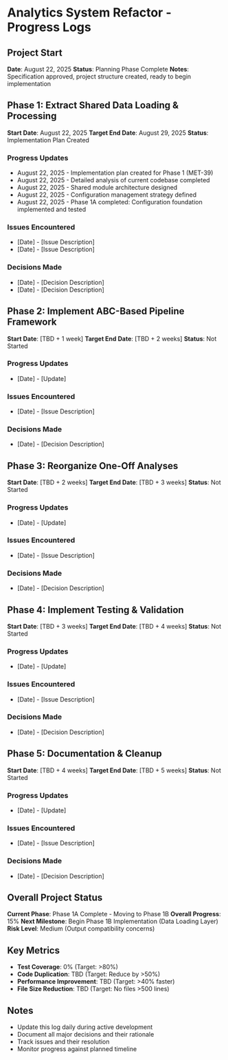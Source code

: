 # Analytics System Refactor - Progress Logs

## Project Start
**Date**: August 22, 2025
**Status**: Planning Phase Complete
**Notes**: Specification approved, project structure created, ready to begin implementation

## Phase 1: Extract Shared Data Loading & Processing
**Start Date**: August 22, 2025
**Target End Date**: August 29, 2025
**Status**: Implementation Plan Created

### Progress Updates
- August 22, 2025 - Implementation plan created for Phase 1 (MET-39)
- August 22, 2025 - Detailed analysis of current codebase completed
- August 22, 2025 - Shared module architecture designed
- August 22, 2025 - Configuration management strategy defined
- August 22, 2025 - Phase 1A completed: Configuration foundation implemented and tested

### Issues Encountered
- [Date] - [Issue Description]
- [Date] - [Issue Description]

### Decisions Made
- [Date] - [Decision Description]
- [Date] - [Decision Description]

## Phase 2: Implement ABC-Based Pipeline Framework
**Start Date**: [TBD + 1 week]
**Target End Date**: [TBD + 2 weeks]
**Status**: Not Started

### Progress Updates
- [Date] - [Update]

### Issues Encountered
- [Date] - [Issue Description]

### Decisions Made
- [Date] - [Decision Description]

## Phase 3: Reorganize One-Off Analyses
**Start Date**: [TBD + 2 weeks]
**Target End Date**: [TBD + 3 weeks]
**Status**: Not Started

### Progress Updates
- [Date] - [Update]

### Issues Encountered
- [Date] - [Issue Description]

### Decisions Made
- [Date] - [Decision Description]

## Phase 4: Implement Testing & Validation
**Start Date**: [TBD + 3 weeks]
**Target End Date**: [TBD + 4 weeks]
**Status**: Not Started

### Progress Updates
- [Date] - [Update]

### Issues Encountered
- [Date] - [Issue Description]

### Decisions Made
- [Date] - [Decision Description]

## Phase 5: Documentation & Cleanup
**Start Date**: [TBD + 4 weeks]
**Target End Date**: [TBD + 5 weeks]
**Status**: Not Started

### Progress Updates
- [Date] - [Update]

### Issues Encountered
- [Date] - [Issue Description]

### Decisions Made
- [Date] - [Decision Description]

## Overall Project Status
**Current Phase**: Phase 1A Complete - Moving to Phase 1B
**Overall Progress**: 15%
**Next Milestone**: Begin Phase 1B Implementation (Data Loading Layer)
**Risk Level**: Medium (Output compatibility concerns)

## Key Metrics
- **Test Coverage**: 0% (Target: >80%)
- **Code Duplication**: TBD (Target: Reduce by >50%)
- **Performance Improvement**: TBD (Target: >40% faster)
- **File Size Reduction**: TBD (Target: No files >500 lines)

## Notes
- Update this log daily during active development
- Document all major decisions and their rationale
- Track issues and their resolution
- Monitor progress against planned timeline
